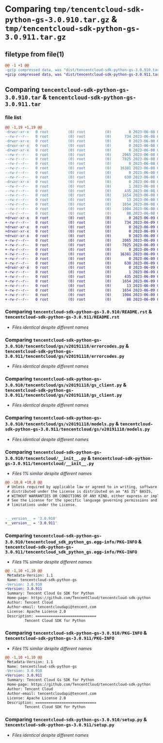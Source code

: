 # Comparing `tmp/tencentcloud-sdk-python-gs-3.0.910.tar.gz` & `tmp/tencentcloud-sdk-python-gs-3.0.911.tar.gz`

## filetype from file(1)

```diff
@@ -1 +1 @@
-gzip compressed data, was "dist/tencentcloud-sdk-python-gs-3.0.910.tar", last modified: Thu Jun  8 09:12:01 2023, max compression
+gzip compressed data, was "dist/tencentcloud-sdk-python-gs-3.0.911.tar", last modified: Fri Jun  9 02:20:06 2023, max compression
```

## Comparing `tencentcloud-sdk-python-gs-3.0.910.tar` & `tencentcloud-sdk-python-gs-3.0.911.tar`

### file list

```diff
@@ -1,19 +1,19 @@
-drwxr-xr-x   0 root         (0) root         (0)        0 2023-06-08 09:12:01.000000 tencentcloud-sdk-python-gs-3.0.910/
--rw-r--r--   0 root         (0) root         (0)      734 2023-06-08 09:12:01.000000 tencentcloud-sdk-python-gs-3.0.910/README.rst
-drwxr-xr-x   0 root         (0) root         (0)        0 2023-06-08 09:12:01.000000 tencentcloud-sdk-python-gs-3.0.910/tencentcloud/
-drwxr-xr-x   0 root         (0) root         (0)        0 2023-06-08 09:12:01.000000 tencentcloud-sdk-python-gs-3.0.910/tencentcloud/gs/
-drwxr-xr-x   0 root         (0) root         (0)        0 2023-06-08 09:12:01.000000 tencentcloud-sdk-python-gs-3.0.910/tencentcloud/gs/v20191118/
--rw-r--r--   0 root         (0) root         (0)     2065 2023-06-08 09:12:01.000000 tencentcloud-sdk-python-gs-3.0.910/tencentcloud/gs/v20191118/errorcodes.py
--rw-r--r--   0 root         (0) root         (0)     7825 2023-06-08 09:12:01.000000 tencentcloud-sdk-python-gs-3.0.910/tencentcloud/gs/v20191118/gs_client.py
--rw-r--r--   0 root         (0) root         (0)        0 2023-06-08 09:12:01.000000 tencentcloud-sdk-python-gs-3.0.910/tencentcloud/gs/v20191118/__init__.py
--rw-r--r--   0 root         (0) root         (0)    16381 2023-06-08 09:12:01.000000 tencentcloud-sdk-python-gs-3.0.910/tencentcloud/gs/v20191118/models.py
--rw-r--r--   0 root         (0) root         (0)        0 2023-06-08 09:12:01.000000 tencentcloud-sdk-python-gs-3.0.910/tencentcloud/gs/__init__.py
--rw-r--r--   0 root         (0) root         (0)      630 2023-06-08 09:12:01.000000 tencentcloud-sdk-python-gs-3.0.910/tencentcloud/__init__.py
-drwxr-xr-x   0 root         (0) root         (0)        0 2023-06-08 09:12:01.000000 tencentcloud-sdk-python-gs-3.0.910/tencentcloud_sdk_python_gs.egg-info/
--rw-r--r--   0 root         (0) root         (0)        1 2023-06-08 09:12:01.000000 tencentcloud-sdk-python-gs-3.0.910/tencentcloud_sdk_python_gs.egg-info/dependency_links.txt
--rw-r--r--   0 root         (0) root         (0)      435 2023-06-08 09:12:01.000000 tencentcloud-sdk-python-gs-3.0.910/tencentcloud_sdk_python_gs.egg-info/SOURCES.txt
--rw-r--r--   0 root         (0) root         (0)     1654 2023-06-08 09:12:01.000000 tencentcloud-sdk-python-gs-3.0.910/tencentcloud_sdk_python_gs.egg-info/PKG-INFO
--rw-r--r--   0 root         (0) root         (0)       13 2023-06-08 09:12:01.000000 tencentcloud-sdk-python-gs-3.0.910/tencentcloud_sdk_python_gs.egg-info/top_level.txt
--rw-r--r--   0 root         (0) root         (0)     1654 2023-06-08 09:12:01.000000 tencentcloud-sdk-python-gs-3.0.910/PKG-INFO
--rw-r--r--   0 root         (0) root         (0)     1004 2023-06-08 09:12:01.000000 tencentcloud-sdk-python-gs-3.0.910/setup.py
--rw-r--r--   0 root         (0) root         (0)       88 2023-06-08 09:12:01.000000 tencentcloud-sdk-python-gs-3.0.910/setup.cfg
+drwxr-xr-x   0 root         (0) root         (0)        0 2023-06-09 02:20:06.000000 tencentcloud-sdk-python-gs-3.0.911/
+-rw-r--r--   0 root         (0) root         (0)      734 2023-06-09 02:20:06.000000 tencentcloud-sdk-python-gs-3.0.911/README.rst
+drwxr-xr-x   0 root         (0) root         (0)        0 2023-06-09 02:20:06.000000 tencentcloud-sdk-python-gs-3.0.911/tencentcloud/
+drwxr-xr-x   0 root         (0) root         (0)        0 2023-06-09 02:20:06.000000 tencentcloud-sdk-python-gs-3.0.911/tencentcloud/gs/
+drwxr-xr-x   0 root         (0) root         (0)        0 2023-06-09 02:20:06.000000 tencentcloud-sdk-python-gs-3.0.911/tencentcloud/gs/v20191118/
+-rw-r--r--   0 root         (0) root         (0)     2065 2023-06-09 02:20:06.000000 tencentcloud-sdk-python-gs-3.0.911/tencentcloud/gs/v20191118/errorcodes.py
+-rw-r--r--   0 root         (0) root         (0)     7825 2023-06-09 02:20:06.000000 tencentcloud-sdk-python-gs-3.0.911/tencentcloud/gs/v20191118/gs_client.py
+-rw-r--r--   0 root         (0) root         (0)        0 2023-06-09 02:20:06.000000 tencentcloud-sdk-python-gs-3.0.911/tencentcloud/gs/v20191118/__init__.py
+-rw-r--r--   0 root         (0) root         (0)    16381 2023-06-09 02:20:06.000000 tencentcloud-sdk-python-gs-3.0.911/tencentcloud/gs/v20191118/models.py
+-rw-r--r--   0 root         (0) root         (0)        0 2023-06-09 02:20:06.000000 tencentcloud-sdk-python-gs-3.0.911/tencentcloud/gs/__init__.py
+-rw-r--r--   0 root         (0) root         (0)      630 2023-06-09 02:20:06.000000 tencentcloud-sdk-python-gs-3.0.911/tencentcloud/__init__.py
+drwxr-xr-x   0 root         (0) root         (0)        0 2023-06-09 02:20:06.000000 tencentcloud-sdk-python-gs-3.0.911/tencentcloud_sdk_python_gs.egg-info/
+-rw-r--r--   0 root         (0) root         (0)        1 2023-06-09 02:20:06.000000 tencentcloud-sdk-python-gs-3.0.911/tencentcloud_sdk_python_gs.egg-info/dependency_links.txt
+-rw-r--r--   0 root         (0) root         (0)      435 2023-06-09 02:20:06.000000 tencentcloud-sdk-python-gs-3.0.911/tencentcloud_sdk_python_gs.egg-info/SOURCES.txt
+-rw-r--r--   0 root         (0) root         (0)     1654 2023-06-09 02:20:06.000000 tencentcloud-sdk-python-gs-3.0.911/tencentcloud_sdk_python_gs.egg-info/PKG-INFO
+-rw-r--r--   0 root         (0) root         (0)       13 2023-06-09 02:20:06.000000 tencentcloud-sdk-python-gs-3.0.911/tencentcloud_sdk_python_gs.egg-info/top_level.txt
+-rw-r--r--   0 root         (0) root         (0)     1654 2023-06-09 02:20:06.000000 tencentcloud-sdk-python-gs-3.0.911/PKG-INFO
+-rw-r--r--   0 root         (0) root         (0)     1004 2023-06-09 02:20:06.000000 tencentcloud-sdk-python-gs-3.0.911/setup.py
+-rw-r--r--   0 root         (0) root         (0)       88 2023-06-09 02:20:06.000000 tencentcloud-sdk-python-gs-3.0.911/setup.cfg
```

### Comparing `tencentcloud-sdk-python-gs-3.0.910/README.rst` & `tencentcloud-sdk-python-gs-3.0.911/README.rst`

 * *Files identical despite different names*

### Comparing `tencentcloud-sdk-python-gs-3.0.910/tencentcloud/gs/v20191118/errorcodes.py` & `tencentcloud-sdk-python-gs-3.0.911/tencentcloud/gs/v20191118/errorcodes.py`

 * *Files identical despite different names*

### Comparing `tencentcloud-sdk-python-gs-3.0.910/tencentcloud/gs/v20191118/gs_client.py` & `tencentcloud-sdk-python-gs-3.0.911/tencentcloud/gs/v20191118/gs_client.py`

 * *Files identical despite different names*

### Comparing `tencentcloud-sdk-python-gs-3.0.910/tencentcloud/gs/v20191118/models.py` & `tencentcloud-sdk-python-gs-3.0.911/tencentcloud/gs/v20191118/models.py`

 * *Files identical despite different names*

### Comparing `tencentcloud-sdk-python-gs-3.0.910/tencentcloud/__init__.py` & `tencentcloud-sdk-python-gs-3.0.911/tencentcloud/__init__.py`

 * *Files 1% similar despite different names*

```diff
@@ -10,8 +10,8 @@
 # Unless required by applicable law or agreed to in writing, software
 # distributed under the License is distributed on an "AS IS" BASIS,
 # WITHOUT WARRANTIES OR CONDITIONS OF ANY KIND, either express or implied.
 # See the License for the specific language governing permissions and
 # limitations under the License.
 
 
-__version__ = '3.0.910'
+__version__ = '3.0.911'
```

### Comparing `tencentcloud-sdk-python-gs-3.0.910/tencentcloud_sdk_python_gs.egg-info/PKG-INFO` & `tencentcloud-sdk-python-gs-3.0.911/tencentcloud_sdk_python_gs.egg-info/PKG-INFO`

 * *Files 1% similar despite different names*

```diff
@@ -1,10 +1,10 @@
 Metadata-Version: 1.1
 Name: tencentcloud-sdk-python-gs
-Version: 3.0.910
+Version: 3.0.911
 Summary: Tencent Cloud Gs SDK for Python
 Home-page: https://github.com/TencentCloud/tencentcloud-sdk-python
 Author: Tencent Cloud
 Author-email: tencentcloudapi@tencent.com
 License: Apache License 2.0
 Description: ============================
         Tencent Cloud SDK for Python
```

### Comparing `tencentcloud-sdk-python-gs-3.0.910/PKG-INFO` & `tencentcloud-sdk-python-gs-3.0.911/PKG-INFO`

 * *Files 1% similar despite different names*

```diff
@@ -1,10 +1,10 @@
 Metadata-Version: 1.1
 Name: tencentcloud-sdk-python-gs
-Version: 3.0.910
+Version: 3.0.911
 Summary: Tencent Cloud Gs SDK for Python
 Home-page: https://github.com/TencentCloud/tencentcloud-sdk-python
 Author: Tencent Cloud
 Author-email: tencentcloudapi@tencent.com
 License: Apache License 2.0
 Description: ============================
         Tencent Cloud SDK for Python
```

### Comparing `tencentcloud-sdk-python-gs-3.0.910/setup.py` & `tencentcloud-sdk-python-gs-3.0.911/setup.py`

 * *Files identical despite different names*

